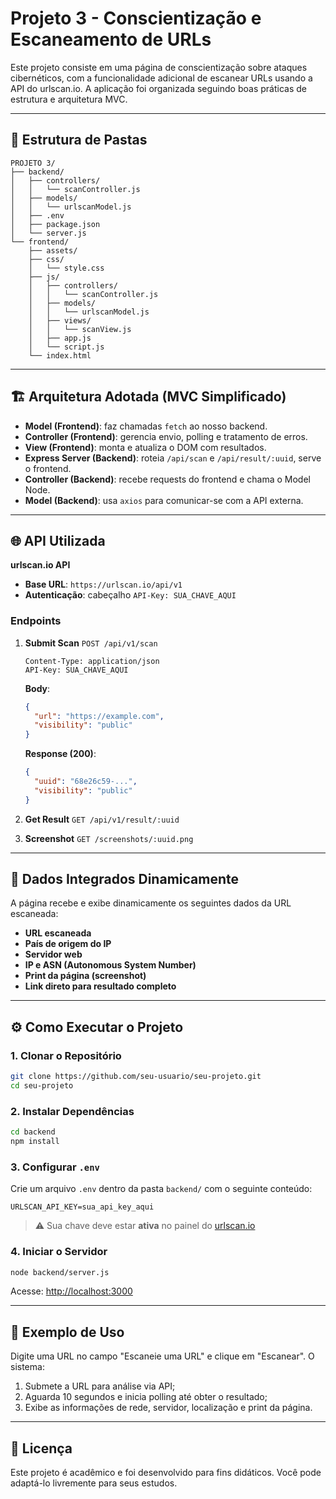 # Projeto 3 - Conscientização e Escaneamento de URLs

Este projeto consiste em uma página de conscientização sobre ataques cibernéticos, com a funcionalidade adicional de escanear URLs usando a API do urlscan.io. A aplicação foi organizada seguindo boas práticas de estrutura e arquitetura MVC.

---

## 📁 Estrutura de Pastas

```plaintext
PROJETO 3/
├── backend/
│   ├── controllers/
│   │   └── scanController.js
│   ├── models/
│   │   └── urlscanModel.js
│   ├── .env
│   ├── package.json
│   └── server.js
└── frontend/
    ├── assets/
    ├── css/
    │   └── style.css
    ├── js/
    │   ├── controllers/
    │   │   └── scanController.js
    │   ├── models/
    │   │   └── urlscanModel.js
    │   ├── views/
    │   │   └── scanView.js
    │   ├── app.js
    │   └── script.js
    └── index.html
```

---

## 🏗️ Arquitetura Adotada (MVC Simplificado)

- **Model (Frontend)**: faz chamadas `fetch` ao nosso backend.
- **Controller (Frontend)**: gerencia envio, polling e tratamento de erros.
- **View (Frontend)**: monta e atualiza o DOM com resultados.
- **Express Server (Backend)**: roteia `/api/scan` e `/api/result/:uuid`, serve o frontend.
- **Controller (Backend)**: recebe requests do frontend e chama o Model Node.
- **Model (Backend)**: usa `axios` para comunicar-se com a API externa.

---

## 🌐 API Utilizada

**urlscan.io API**

- **Base URL**: `https://urlscan.io/api/v1`
- **Autenticação**: cabeçalho `API-Key: SUA_CHAVE_AQUI`

### Endpoints

1. **Submit Scan**
   `POST /api/v1/scan`

   ```http
   Content-Type: application/json
   API-Key: SUA_CHAVE_AQUI
   ```

   **Body**:

   ```json
   {
     "url": "https://example.com",
     "visibility": "public"
   }
   ```

   **Response (200)**:

   ```json
   {
     "uuid": "68e26c59-...",
     "visibility": "public"
   }
   ```

2. **Get Result**
   `GET /api/v1/result/:uuid`

3. **Screenshot**
   `GET /screenshots/:uuid.png`

---

## 🔄 Dados Integrados Dinamicamente

A página recebe e exibe dinamicamente os seguintes dados da URL escaneada:

- **URL escaneada**
- **País de origem do IP**
- **Servidor web**
- **IP e ASN (Autonomous System Number)**
- **Print da página (screenshot)**
- **Link direto para resultado completo**

---

## ⚙️ Como Executar o Projeto

### 1. Clonar o Repositório

```bash
git clone https://github.com/seu-usuario/seu-projeto.git
cd seu-projeto
```

### 2. Instalar Dependências

```bash
cd backend
npm install
```

### 3. Configurar `.env`

Crie um arquivo `.env` dentro da pasta `backend/` com o seguinte conteúdo:

```env
URLSCAN_API_KEY=sua_api_key_aqui
```

> ⚠️ Sua chave deve estar **ativa** no painel do [urlscan.io](https://urlscan.io/user/api/)

### 4. Iniciar o Servidor

```bash
node backend/server.js
```

Acesse: [http://localhost:3000](http://localhost:3000)

---

## 🧪 Exemplo de Uso

Digite uma URL no campo "Escaneie uma URL" e clique em "Escanear". O sistema:

1. Submete a URL para análise via API;
2. Aguarda 10 segundos e inicia polling até obter o resultado;
3. Exibe as informações de rede, servidor, localização e print da página.

---

## 📄 Licença

Este projeto é acadêmico e foi desenvolvido para fins didáticos. Você pode adaptá-lo livremente para seus estudos.
